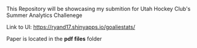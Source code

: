 This Repository will be showcasing my submition for Utah Hockey Club's Summer Analytics Challenege

Link to UI: https://ryand17.shinyapps.io/goaliestats/

Paper is located in the **pdf files** folder
